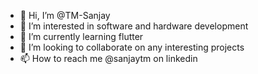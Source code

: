- 👋 Hi, I’m @TM-Sanjay
- 👀 I’m interested in software and hardware development
- 🌱 I’m currently learning flutter
- 💞️ I’m looking to collaborate on any interesting projects
- 📫 How to reach me @sanjaytm on linkedin

<!---
TM-Sanjay/TM-Sanjay is a ✨ special ✨ repository because its `README.md` (this file) appears on your GitHub profile.
You can click the Preview link to take a look at your changes.
--->

